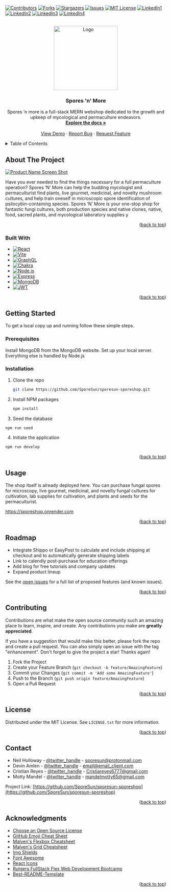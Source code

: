 <a name="readme-top"></a>
[![Contributors][contributors-shield]][contributors-url]
[![Forks][forks-shield]][forks-url]
[![Stargazers][stars-shield]][stars-url]
[![Issues][issues-shield]][issues-url]
[![MIT License][license-shield]][license-url]
[![LinkedIn1][linkedin-shield1]][linkedin1-url]
[![LinkedIn2][linkedin-shield2]][linkedin2-url]
[![LinkedIn3][linkedin-shield3]][linkedin3-url]
[![LinkedIn4][linkedin-shield4]][linkedin4-url]



<!-- PROJECT LOGO -->
<br />
<div align="center">
  <a href="https://github.com/SporeSun/sporesun-sporeshop">
    <img src="https://i.imgur.com/4IjYbdj.png" alt="Logo" width="200" height="200">
  </a>

<h3 align="center">Spores 'n' More</h3>

  <p align="center">
    Spores ‘n more is a full-stack MERN webshop dedicated to the growth and upkeep of mycological and permaculture endeavors.
    <br />
    <a href="https://github.com/SporeSun/sporesun-sporeshop"><strong>Explore the docs »</strong></a>
    <br />
    <br />
    <a href="https://sporeshop.onrender.com">View Demo</a>
    ·
    <a href="https://github.com/SporeSun/sporesun-sporeshop/issues">Report Bug</a>
    ·
    <a href="https://github.com/SporeSun/sporesun-sporeshop/issues">Request Feature</a>
  </p>
</div>



<!-- TABLE OF CONTENTS -->
<details>
  <summary>Table of Contents</summary>
  <ol>
    <li>
      <a href="#about-the-project">About The Project</a>
      <ul>
        <li><a href="#built-with">Built With</a></li>
      </ul>
    </li>
    <li>
      <a href="#getting-started">Getting Started</a>
      <ul>
        <li><a href="#prerequisites">Prerequisites</a></li>
        <li><a href="#installation">Installation</a></li>
      </ul>
    </li>
    <li><a href="#usage">Usage</a></li>
    <li><a href="#roadmap">Roadmap</a></li>
    <li><a href="#contributing">Contributing</a></li>
    <li><a href="#license">License</a></li>
    <li><a href="#contact">Contact</a></li>
    <li><a href="#acknowledgments">Acknowledgments</a></li>
  </ol>
</details>



<!-- ABOUT THE PROJECT -->
## About The Project

[![Product Name Screen Shot][product-screenshot]](https://sporeshop.onrender.com)

Have you ever needed to find the things necessary for a full permaculture operation? Spores ‘N’ More can help the budding mycologist and permaculturist find plants, live gourmet, medicinal, and novelty mushroom cultures, and help train oneself in microscopic spore identification of psilocybin-containing species. Spores ‘N’ More is your one-stop shop for fantastic fungi cultures, both production species and native clones, native, food, sacred plants, and mycological laboratory supplies
y
<p align="right">(<a href="#readme-top">back to top</a>)</p>



### Built With

* [![React][React.js]][React-url]
* [![Vite][Vite.js]][Vite-url]
* [![GraphQL][GraphQL.org]][GraphQL-url]
* [![Chakra][Chakra-UI.com]][Chakra-url]
* [![Node.js][Node.js]][Node-url]
* [![Express][Express.js]][Express-url]
* [![MongoDB][MongoDB.com]][MongoDB-url]
* [![JWT][JWT.io]][JWT-url]

<p align="right">(<a href="#readme-top">back to top</a>)</p>



<!-- GETTING STARTED -->
## Getting Started
To get a local copy up and running follow these simple steps.

### Prerequisites

Install MongoDB from the MongoDB website. Set up your local server. Everything else is handled by Node.js

### Installation

1. Clone the repo
   ```sh
   git clone https://github.com/SporeSun/sporesun-sporeshop.git
   ```
2. Install NPM packages
   ```sh
   npm install
   ```
3. Seed the database
  ```sh
  npm run seed
  ```
4. Initiate the application
  ```sh
  npm run develop
  ```

<p align="right">(<a href="#readme-top">back to top</a>)</p>



<!-- USAGE EXAMPLES -->
## Usage

The shop itself is already deployed here. You can purchase fungal spores for microscopy, live gourmet, medicinal, and novelty fungal cultures for cultivation, lab supplies for cultivation, and plants and seeds for the permaculturist.

https://sporeshop.onrender.com

<p align="right">(<a href="#readme-top">back to top</a>)</p>



<!-- ROADMAP -->
## Roadmap

- Integrate Shippo or EasyPost to calculate and include shipping at checkout and to automatically generate shipping labels
- Link to calendly post-purchase for education offerings
- Add blog for free tutorials and company updates
- Expand product lineup

See the [open issues](https://github.com/github_username/repo_name/issues) for a full list of proposed features (and known issues).

<p align="right">(<a href="#readme-top">back to top</a>)</p>



<!-- CONTRIBUTING -->
## Contributing

Contributions are what make the open source community such an amazing place to learn, inspire, and create. Any contributions you make are **greatly appreciated**.

If you have a suggestion that would make this better, please fork the repo and create a pull request. You can also simply open an issue with the tag "enhancement".
Don't forget to give the project a star! Thanks again!

1. Fork the Project
2. Create your Feature Branch (`git checkout -b feature/AmazingFeature`)
3. Commit your Changes (`git commit -m 'Add some AmazingFeature'`)
4. Push to the Branch (`git push origin feature/AmazingFeature`)
5. Open a Pull Request

<p align="right">(<a href="#readme-top">back to top</a>)</p>



<!-- LICENSE -->
## License

Distributed under the MIT License. See `LICENSE.txt` for more information.

<p align="right">(<a href="#readme-top">back to top</a>)</p>



<!-- CONTACT -->
## Contact

* Neil Holloway - [@twitter_handle](https://twitter.com/SporeSunEnt) - sporesun@protonmail.com
* Devin Amlen - [@twitter_handle](https://twitter.com/twitter_handle) - email@email_client.com
* Cristian Reyes - [@twitter_handle](https://twitter.com/twitter_handle) - Cristiareyes6777@gmail.com
* Motty Mandel - [@twitter_handle](https://twitter.com/twitter_handle) - mandelmotty65@gmail.com

Project Link: [https://github.com/SporeSun/sporesun-sporeshop](https://github.com/SporeSun/sporesun-sporeshop)

<p align="right">(<a href="#readme-top">back to top</a>)</p>



<!-- ACKNOWLEDGMENTS -->
## Acknowledgments
* [Choose an Open Source License](https://choosealicense.com)
* [GitHub Emoji Cheat Sheet](https://www.webpagefx.com/tools/emoji-cheat-sheet)
* [Malven's Flexbox Cheatsheet](https://flexbox.malven.co/)
* [Malven's Grid Cheatsheet](https://grid.malven.co/)
* [Img Shields](https://shields.io)
* [Font Awesome](https://fontawesome.com)
* [React Icons](https://react-icons.github.io/react-icons/search)
* [Rutgers FullStack Flex Web Development Bootcamp](https://bootcamp.rutgers.edu/coding/)
* [Best-README-Template](https://github.com/othneildrew/Best-README-Template)

<p align="right">(<a href="#readme-top">back to top</a>)</p>



<!-- MARKDOWN LINKS & IMAGES -->
<!-- https://www.markdownguide.org/basic-syntax/#reference-style-links -->
[contributors-shield]: https://img.shields.io/github/contributors/SporeSun/sporesun-sporeshop.svg?style=for-the-badge
[contributors-url]: https://github.com/SporeSun/sporesun-sporeshop/graphs/contributors
[forks-shield]: https://img.shields.io/github/forks/SporeSun/sporesun-sporeshop.svg?style=for-the-badge
[forks-url]: https://github.com/SporeSun/sporesun-sporeshop/network/members
[stars-shield]: https://img.shields.io/github/stars/SporeSun/sporesun-sporeshop.svg?style=for-the-badge
[stars-url]: https://github.com/SporeSun/sporesun-sporeshop/stargazers
[issues-shield]: https://img.shields.io/github/issues/SporeSun/sporesun-sporeshop.svg?style=for-the-badge
[issues-url]: https://img.shields.io/github/license/SporeSun/sporesun-sporeshop/issues
[license-shield]: https://img.shields.io/github/license/SporeSun/sporesun-sporeshop.svg?style=for-the-badge
[license-url]: https://github.com/SporeSun/sporesun-sporeshop/blob/main/LICENSE
[linkedin-shield1]: https://img.shields.io/badge/-Neil%20Holloway-black.svg?style=for-the-badge&logo=linkedin&colorB=555
[linkedin-shield2]: https://img.shields.io/badge/-Motty%20Mandel-black.svg?style=for-the-badge&logo=linkedin&colorB=555
[linkedin-shield3]: https://img.shields.io/badge/-Devin%20Amlen-black.svg?style=for-the-badge&logo=linkedin&colorB=555
[linkedin-shield4]: https://img.shields.io/badge/-Cristian%20Reyes-black.svg?style=for-the-badge&logo=linkedin&colorB=555
[linkedin1-url]: https://linkedin.com/in/neil-holloway-9258b471
[linkedin2-url]: https://www.linkedin.com/in/motty-mandel-7216651a1
[linkedin3-url]: https://linkedin.com/in/neil-holloway-9258b471
[linkedin4-url]: https://www.linkedin.com/in/cristian-estiben-reyes
[product-screenshot]: https://i.imgur.com/gHHB6kt.png
[React.js]: https://img.shields.io/badge/React-20232A?style=for-the-badge&logo=react&logoColor=61DAFB
[React-url]: https://reactjs.org/
[Vite.js]: https://img.shields.io/badge/vite-%23646CFF.svg?style=for-the-badge&logo=vite&logoColor=white
[Vite-url]: https://vitejs.dev/
[GraphQL.org]: https://img.shields.io/badge/-GraphQL-E10098?style=for-the-badge&logo=graphql&logoColor=white
[GraphQL-url]: https://graphql.org/
[Chakra-UI.com]: https://img.shields.io/badge/chakra-%234ED1C5.svg?style=for-the-badge&logo=chakraui&logoColor=white
[Chakra-url]: https://chakra-ui.com/
[Node.js]: https://img.shields.io/badge/node.js-6DA55F?style=for-the-badge&logo=node.js&logoColor=white
[Node-url]: https://nodejs.org/
[Express.js]: https://img.shields.io/badge/express.js-%23404d59.svg?style=for-the-badge&logo=express&logoColor=%2361DAFB
[Express-url]: https://expressjs.com/
[JQuery.com]: https://img.shields.io/badge/jQuery-0769AD?style=for-the-badge&logo=jquery&logoColor=white
[JQuery-url]: https://jquery.com 
[MongoDB.com]: https://img.shields.io/badge/MongoDB-%234ea94b.svg?style=for-the-badge&logo=mongodb&logoColor=white
[MongoDB-url]: https://www.mongodb.com/
[JWT.io]: https://img.shields.io/badge/JWT-black?style=for-the-badge&logo=JSON%20web%20token
[JWT-url]: https://jwt.io/